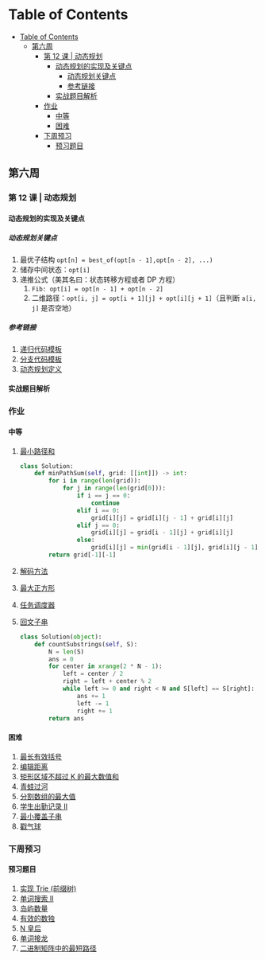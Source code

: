 # Table of Contents

- [Table of Contents](#table-of-contents)
  - [第六周](#第六周)
    - [第 12 课 | 动态规划](#第-12-课--动态规划)
      - [动态规划的实现及关键点](#动态规划的实现及关键点)
        - [动态规划关键点](#动态规划关键点)
        - [参考链接](#参考链接)
      - [实战题目解析](#实战题目解析)
    - [作业](#作业)
      - [中等](#中等)
      - [困难](#困难)
    - [下周预习](#下周预习)
      - [预习题目](#预习题目)

## 第六周

### 第 12 课 | 动态规划

#### 动态规划的实现及关键点

##### 动态规划关键点

1. 最优子结构 `opt[n] = best_of(opt[n - 1],opt[n - 2], ...)`
2. 储存中间状态：`opt[i]`
3. 递推公式（美其名曰：状态转移方程或者 DP 方程）
   1. `Fib: opt[i] = opt[n - 1] + opt[n - 2]`
   2. 二维路径：`opt[i, j] = opt[i + 1][j] + opt[i][j + 1]`（且判断 `a[i, j]` 是否空地）

##### 参考链接

1. [递归代码模板](https://shimo.im/docs/EICAr9lRPUIPHxsH)
2. [分支代码模板](https://shimo.im/docs/zvlDqLLMFvcAF79A)
3. [动态规划定义](https://en.wikipedia.org/wiki/Dynamic_programming)

#### 实战题目解析

### 作业

#### 中等

1. [最小路径和](https://leetcode-cn.com/problems/minimum-path-sum/)

   ```Python
   class Solution:
       def minPathSum(self, grid: [[int]]) -> int:
           for i in range(len(grid)):
               for j in range(len(grid[0])):
                   if i == j == 0:
                       continue
                   elif i == 0:
                       grid[i][j] = grid[i][j - 1] + grid[i][j]
                   elif j == 0:
                       grid[i][j] = grid[i - 1][j] + grid[i][j]
                   else:
                       grid[i][j] = min(grid[i - 1][j], grid[i][j - 1]) + grid[i][j]
           return grid[-1][-1]
   ```

2. [解码方法](https://leetcode-cn.com/problems/decode-ways)
3. [最大正方形](https://leetcode-cn.com/problems/maximal-square/)
4. [任务调度器](https://leetcode-cn.com/problems/task-scheduler/)
5. [回文子串](https://leetcode-cn.com/problems/palindromic-substrings/)

   ```Python
   class Solution(object):
       def countSubstrings(self, S):
           N = len(S)
           ans = 0
           for center in xrange(2 * N - 1):
               left = center / 2
               right = left + center % 2
               while left >= 0 and right < N and S[left] == S[right]:
                   ans += 1
                   left -= 1
                   right += 1
           return ans
   ```

#### 困难

1. [最长有效括号](https://leetcode-cn.com/problems/longest-valid-parentheses/)
2. [编辑距离](https://leetcode-cn.com/problems/edit-distance/)
3. [矩形区域不超过 K 的最大数值和](https://leetcode-cn.com/problems/max-sum-of-rectangle-no-larger-than-k/)
4. [青蛙过河](https://leetcode-cn.com/problems/frog-jump/)
5. [分割数组的最大值](https://leetcode-cn.com/problems/split-array-largest-sum)
6. [学生出勤记录 II](https://leetcode-cn.com/problems/student-attendance-record-ii/)
7. [最小覆盖子串](https://leetcode-cn.com/problems/minimum-window-substring/)
8. [戳气球](https://leetcode-cn.com/problems/burst-balloons/)

### 下周预习

#### 预习题目

1. [实现 Trie (前缀树)](https://leetcode-cn.com/problems/implement-trie-prefix-tree/#/description)
2. [单词搜索 II](https://leetcode-cn.com/problems/word-search-ii/)
3. [岛屿数量](https://leetcode-cn.com/problems/number-of-islands/)
4. [有效的数独](https://leetcode-cn.com/problems/valid-sudoku/description/)
5. [N 皇后](https://leetcode-cn.com/problems/n-queens/)
6. [单词接龙](https://leetcode-cn.com/problems/word-ladder/)
7. [二进制矩阵中的最短路径](https://leetcode-cn.com/problems/shortest-path-in-binary-matrix/)
